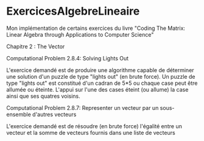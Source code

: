 # ExercicesAlgebreLineaire
Mon implémentation de certains exercices du livre "Coding The Matrix: Linear Algebra through Applications to Computer Science"

Chapitre 2 : The Vector

Computational Problem 2.8.4: Solving Lights Out

L'exercice demandé est de produire une algorithme capable de déterminer une solution d'un puzzle de type "lights out" (en brute force).
Un puzzle de type "lights out" est constitué d'un cadran de 5*5 ou chaque case peut être allumée ou éteinte. L'appui sur l'une des cases éteint (ou allume) la case ainsi que ses quatres voisins.

Computational Problem 2.8.7: Representer un vecteur par un sous-ensemble d'autres vecteurs

L'exercice demandé est de résoudre (en brute force) l'égalité entre un vecteur et la somme de vecteurs fournis dans une liste de vecteurs
